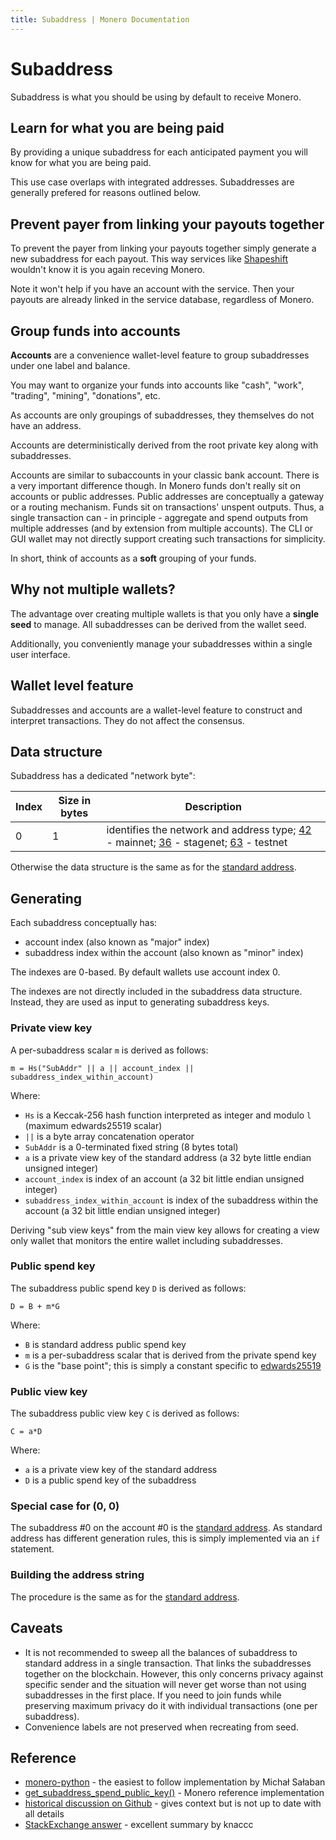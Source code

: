 ```yaml
---
title: Subaddress | Monero Documentation
---
```

# Subaddress

Subaddress is what you should be using by default to receive Monero.

## Learn for what you are being paid

By providing a unique subaddress for each anticipated payment you will know for what you are being paid.

This use case overlaps with integrated addresses. Subaddresses are generally prefered for reasons outlined below.

## Prevent payer from linking your payouts together

To prevent the payer from linking your payouts together simply generate a new subaddress for each payout.
This way services like [Shapeshift](https://shapeshift.io) wouldn't know it is you again receving Monero.

Note it won't help if you have an account with the service. Then your payouts are already linked in the service database, regardless of Monero.

## Group funds into accounts

**Accounts** are a convenience wallet-level feature to group subaddresses under one label and balance.

You may want to organize your funds into accounts like "cash", "work", "trading", "mining", "donations", etc.

As accounts are only groupings of subaddresses, they themselves do not have an address.

Accounts are deterministically derived from the root private key along with subaddresses.

Accounts are similar to subaccounts in your classic bank account. There is a very important difference though. In Monero funds don't really sit on accounts or public addresses. Public addresses are conceptually a gateway or a routing mechanism. Funds sit on transactions' unspent outputs. Thus, a single transaction can - in principle - aggregate and spend outputs from multiple addresses (and by extension from multiple accounts). The CLI or GUI wallet may not directly support creating such transactions for simplicity.

In short, think of accounts as a **soft** grouping of your funds.

## Why not multiple wallets?

The advantage over creating multiple wallets is that you only have a **single seed** to manage.
All subaddresses can be derived from the wallet seed.

Additionally, you conveniently manage your subaddresses within a single user interface.

## Wallet level feature

Subaddresses and accounts are a wallet-level feature to construct and interpret transactions. They do not affect the consensus. 

## Data structure

Subaddress has a dedicated "network byte":

Index       | Size in bytes    | Description
------------|------------------|-------------------------------------------------------------
0           | 1                | identifies the network and address type; [42](https://github.com/monero-project/monero/blob/31bdf7bd113c2576fe579ef3a25a2d8fef419ffc/src/cryptonote_config.h#L171) - mainnet; [36](https://github.com/monero-project/monero/blob/31bdf7bd113c2576fe579ef3a25a2d8fef419ffc/src/cryptonote_config.h#L200) - stagenet; [63](https://github.com/monero-project/monero/blob/31bdf7bd113c2576fe579ef3a25a2d8fef419ffc/src/cryptonote_config.h#L185) - testnet

Otherwise the data structure is the same as for the [standard address](/public-address/standard-address/#data-structure).

## Generating

Each subaddress conceptually has:
 
* account index (also known as "major" index)
* subaddress index within the account (also known as "minor" index)

The indexes are 0-based. By default wallets use account index 0.

The indexes are not directly included in the subaddress data structure.
Instead, they are used as input to generating subaddress keys.

### Private view key

A per-subaddress scalar `m` is derived as follows:

    m = Hs("SubAddr" || a || account_index || subaddress_index_within_account)
    
Where:

* `Hs` is a Keccak-256 hash function interpreted as integer and modulo `l` (maximum edwards25519 scalar)
* `||` is a byte array concatenation operator
* `SubAddr` is a 0-terminated fixed string (8 bytes total)
* `a` is a private view key of the standard address (a 32 byte little endian unsigned integer)
* `account_index` is index of an account (a 32 bit little endian unsigned integer)
* `subaddress_index_within_account` is index of the subaddress within the account (a 32 bit little endian unsigned integer)

Deriving "sub view keys" from the main view key allows for creating a view only wallet that monitors the entire wallet including subaddresses.

### Public spend key

The subaddress public spend key `D` is derived as follows:

    D = B + m*G

Where:

* `B` is standard address public spend key
* `m` is a per-subaddress scalar that is derived from the private spend key
* `G` is the "base point"; this is simply a constant specific to [edwards25519](/cryptography/asymmetric/edwards25519)

### Public view key

The subaddress public view key `C` is derived as follows:

    C = a*D

Where:

* `a` is a private view key of the standard address
* `D` is a public spend key of the subaddress

### Special case for (0, 0)

The subaddress #0 on the account #0 is the [standard address](/public-address/standard-address).
As standard address has different generation rules, this is simply implemented via an `if` statement.

### Building the address string

The procedure is the same as for the [standard address](/public-address/standard-address).

## Caveats

* It is not recommended to sweep all the balances of subaddress to standard address in a single transaction. That links the subaddresses together on the blockchain. However, this only concerns privacy against specific sender and the situation will never get worse than not using subaddresses in the first place. If you need to join funds while preserving maximum privacy do it with individual transactions (one per subaddress).
* Convenience labels are not preserved when recreating from seed.

## Reference

* [monero-python](https://github.com/emesik/monero-python/blob/125d5eac0d4583b586b98e21b28fb9a291db26e5/monero/wallet.py#L195) - the easiest to follow implementation by Michał Sałaban
* [get_subaddress_spend_public_key()](https://github.com/monero-project/monero/blob/16dc6900fb556b61edaba5e323497e9b8c677ae2/src/device/device_default.cpp#L143) - Monero reference implementation
* [historical discussion on Github](https://github.com/monero-project/monero/pull/2056) - gives context but is not up to date with all details
* [StackExchange answer](https://monero.stackexchange.com/questions/10674/how-are-subaddresses-and-account-addresses-generated-from-master-wallet-keys/10676#10676) - excellent summary by knaccc
